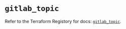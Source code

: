 # `gitlab_topic`

Refer to the Terraform Registory for docs: [`gitlab_topic`](https://www.terraform.io/docs/providers/gitlab/r/topic).
